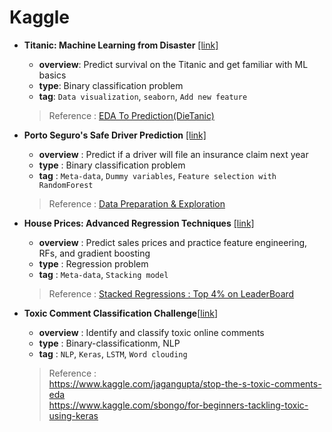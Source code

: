 # Kaggle
   * **Titanic: Machine Learning from Disaster** [[link]](https://www.kaggle.com/c/titanic)  
     * **overview**: Predict survival on the Titanic and get familiar with ML basics  
     * **type**: Binary classification problem  
     * **tag**: `Data visualization`, `seaborn`, `Add new feature`      
     > Reference : [EDA To Prediction(DieTanic)](https://www.kaggle.com/ash316/eda-to-prediction-dietanic)
 
 
   * **Porto Seguro's Safe Driver Prediction** [[link]](https://www.kaggle.com/c/porto-seguro-safe-driver-prediction)  
     + **overview** : Predict if a driver will file an insurance claim next year  
     + **type** : Binary classification problem  
     + **tag** : `Meta-data`, `Dummy variables`, `Feature selection with RandomForest`  
     > Reference : [Data Preparation & Exploration](https://www.kaggle.com/bertcarremans/data-preparation-exploration)
     
     
   * **House Prices: Advanced Regression Techniques** [[link]](https://www.kaggle.com/c/house-prices-advanced-regression-techniques)  
     + **overview** : Predict sales prices and practice feature engineering, RFs, and gradient boosting  
     + **type** : Regression problem  
     + **tag** : `Meta-data`, `Stacking model`  
     > Reference : [Stacked Regressions : Top 4% on LeaderBoard ](https://www.kaggle.com/serigne/stacked-regressions-top-4-on-leaderboard/notebook)

   * **Toxic Comment Classification Challenge**[[link](https://www.kaggle.com/c/jigsaw-toxic-comment-classification-challenge)]  
     + **overview** : Identify and classify toxic online comments  
     + **type** : Binary-classificationm, NLP  
     + **tag** : `NLP`, `Keras`, `LSTM`, `Word clouding`  
     > Reference :  
     > https://www.kaggle.com/jagangupta/stop-the-s-toxic-comments-eda  
     > https://www.kaggle.com/sbongo/for-beginners-tackling-toxic-using-keras
     
